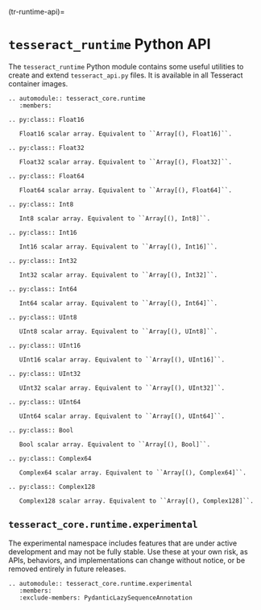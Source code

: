 (tr-runtime-api)=
# `tesseract_runtime` Python API

The `tesseract_runtime` Python module contains some useful utilities to create and extend `tesseract_api.py` files. It is available in all Tesseract container images.

```{eval-rst}
.. automodule:: tesseract_core.runtime
   :members:
```

```{eval-rst}
.. py:class:: Float16

   Float16 scalar array. Equivalent to ``Array[(), Float16]``.

.. py:class:: Float32

   Float32 scalar array. Equivalent to ``Array[(), Float32]``.

.. py:class:: Float64

   Float64 scalar array. Equivalent to ``Array[(), Float64]``.

.. py:class:: Int8

   Int8 scalar array. Equivalent to ``Array[(), Int8]``.

.. py:class:: Int16

   Int16 scalar array. Equivalent to ``Array[(), Int16]``.

.. py:class:: Int32

   Int32 scalar array. Equivalent to ``Array[(), Int32]``.

.. py:class:: Int64

   Int64 scalar array. Equivalent to ``Array[(), Int64]``.

.. py:class:: UInt8

   UInt8 scalar array. Equivalent to ``Array[(), UInt8]``.

.. py:class:: UInt16

   UInt16 scalar array. Equivalent to ``Array[(), UInt16]``.

.. py:class:: UInt32

   UInt32 scalar array. Equivalent to ``Array[(), UInt32]``.

.. py:class:: UInt64

   UInt64 scalar array. Equivalent to ``Array[(), UInt64]``.

.. py:class:: Bool

   Bool scalar array. Equivalent to ``Array[(), Bool]``.

.. py:class:: Complex64

   Complex64 scalar array. Equivalent to ``Array[(), Complex64]``.

.. py:class:: Complex128

   Complex128 scalar array. Equivalent to ``Array[(), Complex128]``.
```


## `tesseract_core.runtime.experimental`

The experimental namespace includes features that are under active development
and may not be fully stable. Use these at your own risk, as APIs, behaviors, and
implementations can change without notice, or be removed entirely in future
releases.

```{eval-rst}
.. automodule:: tesseract_core.runtime.experimental
   :members:
   :exclude-members: PydanticLazySequenceAnnotation
```
